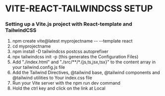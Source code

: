 <h1>VITE-REACT-TAILWINDCSS SETUP</h1>

<h3>Setting up a Vite.js project with React-template and TailwindCSS</h3>

1. npm create vite@latest myprojectname -- --template react<br>
2. cd myprojectname
3. npm install -D tailwindcss postcss autoprefixer
4. npx tailwindcss init -p (this generates the Configuration Files)
5. Add "./index.html" and "./src/**/*.{js,ts,jsx,tsx}" to the content array in your tailwind.config.js file
6. Add the Tailwind Directives, @tailwind base,  @tailwind components and @tailwind utilities to Your index.css file
7. Run your Vite server with the npm run dev command
8. Hold the ctrl key and click on the link at Local